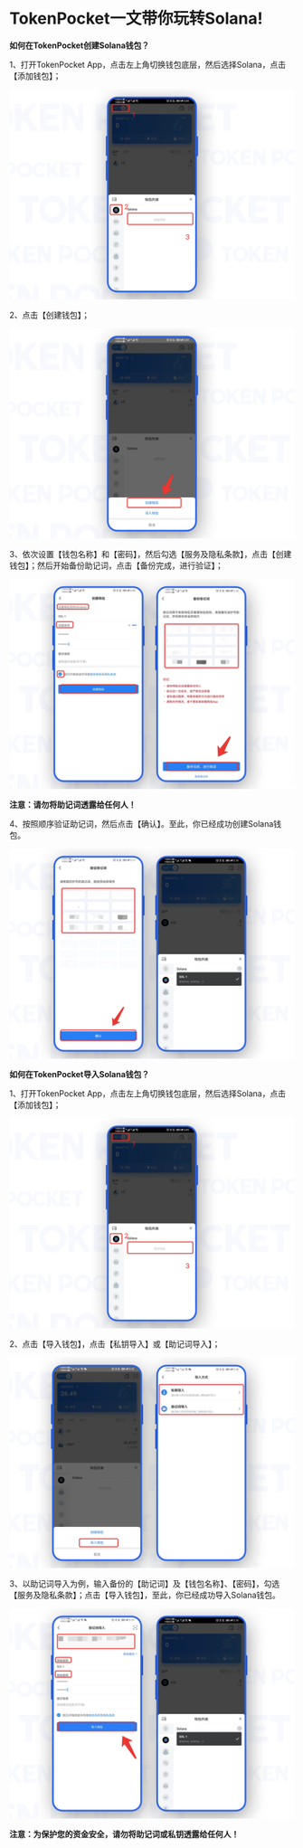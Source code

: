 # TokenPocket一文带你玩转Solana!

**如何在TokenPocket创建Solana钱包？**

1、打开TokenPocket App，点击左上角切换钱包底层，然后选择Solana，点击【添加钱包】；

![](<../../.gitbook/assets/1 (33).png>)

2、点击【创建钱包】；

![](<../../.gitbook/assets/2 (28) (1) (1) (1).png>)

3、依次设置【钱包名称】和【密码】，然后勾选【服务及隐私条款】，点击【创建钱包】；然后开始备份助记词，点击【备份完成，进行验证】；

![](<../../.gitbook/assets/3 (21).png>)

**注意：请勿将助记词透露给任何人！**

4、按照顺序验证助记词，然后点击【确认】。至此，你已经成功创建Solana钱包。

![](<../../.gitbook/assets/4 (15) (1).png>)

**如何在TokenPocket导入Solana钱包？**

1、打开TokenPocket App，点击左上角切换钱包底层，然后选择Solana，点击【添加钱包】；

![](<../../.gitbook/assets/5 (11) (1).png>)

2、点击【导入钱包】，点击【私钥导入】或【助记词导入】；

![](<../../.gitbook/assets/6 (7) (1).png>)

3、以助记词导入为例，输入备份的【助记词】及【钱包名称】、【密码】，勾选【服务及隐私条款】；点击【导入钱包】，至此，你已经成功导入Solana钱包。

![](<../../.gitbook/assets/7 (2) (2).png>)

**注意：为保护您的资金安全，请勿将助记词或私钥透露给任何人！**
